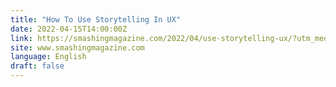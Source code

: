 ```yaml
---
title: "How To Use Storytelling In UX"
date: 2022-04-15T14:00:00Z
link: https://smashingmagazine.com/2022/04/use-storytelling-ux/?utm_medium=RSS&utm_source=news.12bit.vn
site: www.smashingmagazine.com
language: English
draft: false
---
```

